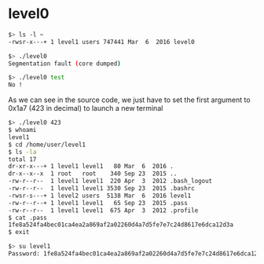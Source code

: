 # level0

```sh
$> ls -l ~
-rwsr-x---+ 1 level1 users 747441 Mar  6  2016 level0

$> ./level0
Segmentation fault (core dumped)

$> ./level0 test
No !
```

As we can see in the source code, we just have to set the first argument to 0x1a7 (423 in decimal) to launch a new terminal

```sh
$> ./level0 423
$ whoami
level1
$ cd /home/user/level1
$ ls -la
total 17
dr-xr-x---+ 1 level1 level1   80 Mar  6  2016 .
dr-x--x--x  1 root   root    340 Sep 23  2015 ..
-rw-r--r--  1 level1 level1  220 Apr  3  2012 .bash_logout
-rw-r--r--  1 level1 level1 3530 Sep 23  2015 .bashrc
-rwsr-s---+ 1 level2 users  5138 Mar  6  2016 level1
-rw-r--r--+ 1 level1 level1   65 Sep 23  2015 .pass
-rw-r--r--  1 level1 level1  675 Apr  3  2012 .profile
$ cat .pass
1fe8a524fa4bec01ca4ea2a869af2a02260d4a7d5fe7e7c24d8617e6dca12d3a
$ exit

$> su level1
Password: 1fe8a524fa4bec01ca4ea2a869af2a02260d4a7d5fe7e7c24d8617e6dca12d3a
```
